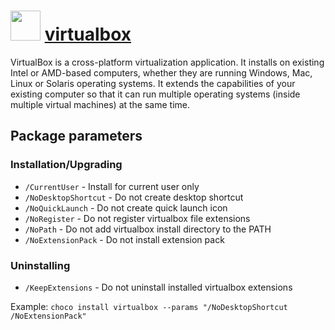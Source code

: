# <img src="https://cdn.jsdelivr.net/gh/chocolatey/chocolatey-coreteampackages@c9f08adeb0cc2dcda323211894358e69d3af323c/icons/virtualbox.png" width="48" height="48"/> [virtualbox](https://chocolatey.org/packages/virtualbox)

VirtualBox is a cross-platform virtualization application. It installs on existing Intel or AMD-based computers, whether they are running Windows, Mac, Linux or Solaris operating systems. It extends the capabilities of your existing computer so that it can run multiple operating systems (inside multiple virtual machines) at the same time.

## Package parameters

### Installation/Upgrading
- `/CurrentUser`       - Install for current user only
- `/NoDesktopShortcut` - Do not create desktop shortcut
- `/NoQuickLaunch`     - Do not create quick launch icon
- `/NoRegister`        - Do not register virtualbox file extensions
- `/NoPath`            - Do not add virtualbox install directory to the PATH
- `/NoExtensionPack`   - Do not install extension pack

### Uninstalling
- `/KeepExtensions`    - Do not uninstall installed virtualbox extensions

Example: `choco install virtualbox --params "/NoDesktopShortcut /NoExtensionPack"`
